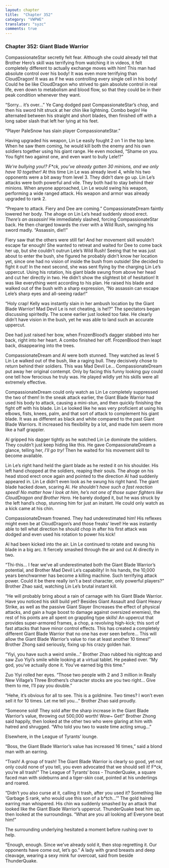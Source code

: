 ```yaml
---
layout: chapter
title:  "Chapter 352"
category: "VWPWE"
translator: "syzc"
comments: true
---
```


### Chapter 352: Giant Blade Warrior

CompassionateStar secretly felt fear. Although she could already tell that Brother Hero’s skill was terrifying from watching it in videos, it felt completely different to actually exchange moves with him! This man had absolute control over his body! It was even more terrifying than CloudDragon! It was as if he was controlling every single cell in his body! Could he be like CloudDragon who strived to gain absolute control in real life, even down to metabolism and blood flow, so that they could be in their peak condition whenever they want.

“Sorry… it’s over…” Ye Cang dodged past CompassionateStar’s chop, and then his sword hilt struck at her chin like lightning. Combo begin! He alternated between his straight and short blades, then finished off with a long saber slash that left her lying at his feet.

“Player PaleSnow has slain player CompassionateStar.”

Having upgraded his weapon, Lin Le easily fought 2 on 1 in the top lane. When he saw them coming, he would kill both the enemy and his own soldiers together using his giant range. He even mocked, “Shame on you. You fight two against one, and even want to bully Lele!?” 

*We’re bullying you!? F\*ck, you’ve already gotten 30 minions, and we only have 10 together!* At this time Lin Le was already level 4, while his two opponents were a bit away from level 3. They didn’t dare go up. Lin Le’s attacks were both powerful and vile. They both had to stay behind their minions. When anyone approached, Lin Le would swing his weapon, performing a wide ranged attack. His weapon and armor was already upgraded to rank 2.

“Prepare to attack. Fiery and Dee are coming.” CompassionateDream faintly lowered her body. The ahoge on Lin Le’s head suddenly stood erect. *There’s an assassin!* He immediately slashed, forcing CompassionateStar back. He then charged towards the river with a Wild Rush, swinging his sword madly. “Assassin, die!!”

Fiery saw that the others were still far! And her movement skill wouldn’t escape far enough! She wanted to retreat and waited for Dee to come back her up, but she couldn’t outrun Lele’s Wild Rush! Seeing that he was just about to enter the bush, she figured he probably didn’t know her location yet, since one had no vision of inside the bush from outside! She decided to fight it out! In the next second, she was sent flying by the charging Lin Le’s uppercut. Using his rotation, his giant blade swung from above her head and cut her directly in two. He didn’t show the slightest bit of hesitation! It was like everything went according to his plan. He raised his blade and walked out of the bush with a sharp expression, “No assassin can escape Lele’s sharp eyes and all-seeing radar!”

“Holy crap! Kelly was instantly slain in her ambush location by the Giant Blade Warrior! Mad Devil Le is not cheating, is he!?” The spectators began discussing spiritedly. The scene earlier just looked too fake. He clearly didn’t have vision in the bush, yet he was able to land such an accurate uppercut.

Dee had just raised her bow, when FrozenBlood’s dagger stabbed into her back, right into her heart. A combo finished her off. FrozenBlood then leapt back, disappearing into the trees. 

CompassionateDream and Al were both stunned. They watched as level 5 Lin Le walked out of the bush, like a raging bull. They decisively chose to return behind their soldiers. This was Mad Devil Le… CompassionateDream put away her original contempt. Only by facing this funny looking guy could one tell how ferocious he truly was. He played wildly yet his skills were all extremely effective.

CompassionateDream could only watch as Lin Le completely suppressed the two of them! In the sneak attack earlier, the Giant Blade Warrior had used his body to attack, causing a mini-stun, and then quickly finishing the fight off with his blade. Lin Le looked like he was very proficient at using his elbows, fists, knees, palm, and that sort of attack to complement his giant blade. It was as different as black and white compared to the past Giant Blade Warriors. It increased his flexibility by a lot, and made him seem more like a half grappler.

Al gripped his dagger tightly as he watched Lin Le dominate the soldiers. They couldn’t just keep hiding like this. He gave CompassionateDream a glance, telling her, *I’ll go try!* Then he waited for his movement skill to become available.

Lin Le’s right hand held the giant blade as he rested it on his shoulder. His left hand chopped at the soldiers, reaping their souls. The ahoge on his head stood erect once again and pointed to the direction Al had suddenly appeared in. Lin Le didn’t even look as he swung his right hand. The giant blade hacked down, scaring Al. *He shouldn’t have such a fast reaction speed! No matter how I look at him, he’s not one of those super fighters like CloudDragon and Brother Hero.* He barely dodged it, but he was struck by the left hand’s chop, stunning him for just an instant. He could only watch as a kick came at his chin.

CompassionateDream frowned. They had underestimated him! His reflexes might even be at CloudDragon’s and those freaks’ level! He was instantly able to tell what direction he should chop in after his first attack was dodged and even used his rotation to power his kick!

Al had been kicked into the air. Lin Le continued to rotate and swung his blade in a big arc. It fiercely smashed through the air and cut Al directly in two. 

“Thi-this… I fear we’ve all underestimated both the Giant Blade Warrior’s potential, and Brother Mad Devil Le’s capability! In his hands, the 10,000 years benchwarmer has become a killing machine. Such terrifying attack power. Could it be there really isn’t a best character, only powerful players?” Brother Zhao said, watching Lin Le’s brutal instant kill. 

“He will probably bring about a rain of carnage with his Giant Blade Warrior. Have you noticed his skill build yet? Besides Giant Assault and Giant Heavy Strike, as well as the passive Giant Slayer (Increases the effect of physical attacks, and gain a huge boost to damage against oversized enemies), the rest of his points are all spent on grappling type skills! An uppercut that provides super-armored frames, a chop, a revolving high-kick; this sort of fast attacks that have minor control effects. This has created a completely different Giant Blade Warrior that no one has ever seen before… This will allow the Giant Blade Warrior’s value to rise at least another 10 times!” Brother Zhong said seriously, fixing up his crazy golden hair.

“Yiyi, you have such a weird smile...” Brother Zhao rubbed his nightcap and saw Zuo Yiyi’s smile while looking at a virtual tablet. He peaked over. “My god, you’ve actually done it. You’ve earned big this time.”

Zuo Yiyi rolled her eyes. “Those two people with 2 and 3 million in Really New Village’s Three Brothers’s character stocks are you two right… Give them to me, I’ll pay you double.”

“Hehe, it’s obvious for all to see. This is a goldmine. Two times? I won’t even sell it for 10 times. Let me tell you...” Brother Zhao said proudly.

“Someone sold! They sold after the sharp increase in the Giant Blade Warrior’s value, throwing out 500,000 worth! Wow~ Get!” Brother Zhong said happily, then looked at the other two who were glaring at him with hatred and shrugged. “Who told you two to waste time acting smug...”

Elsewhere, in the League of Tyrants’ lounge.

“Boss, the Giant Blade Warrior’s value has increased 16 times,” said a blond man with an earring.

“Trash! A group of trash! The Giant Blade Warrior is clearly so good, yet not only could none of you tell, you even advocated that we should sell it! F\*ck, you’re all trash!” The League of Tyrants’ boss - ThunderQuake, a square faced man with sideburns and a tiger-skin coat, pointed at his underlings and roared.

“Didn’t you also curse at it, calling it trash, after you used it? Something like ‘Garbage S rank, who would use this son of a b\*tch...’” The gold haired earring man whispered. His chin wa suddenly smashed by an attack that looked like the Giant Blade Warrior’s uppercut. ThunderQuake beat him up, then looked at the surroundings. “What are you all looking at! Everyone beat him!”

The surrounding underlying hesitated a moment before rushing over to help.

“Enough, enough. Since we’ve already sold it, then stop regretting it. Our opponents have come out, let’s go.” A lady with grand breasts and deep cleavage, wearing a sexy mink fur overcoat, said from beside ThunderQuake.
